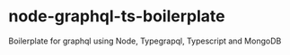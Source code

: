 # node-graphql-ts-boilerplate
Boilerplate for graphql using Node, Typegrapql, Typescript and MongoDB
